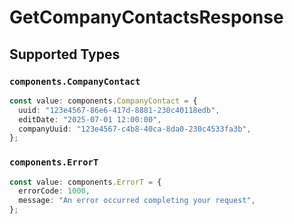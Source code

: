 # GetCompanyContactsResponse


## Supported Types

### `components.CompanyContact`

```typescript
const value: components.CompanyContact = {
  uuid: "123e4567-86e6-417d-8881-230c40118edb",
  editDate: "2025-07-01 12:00:00",
  companyUuid: "123e4567-c4b8-40ca-8da0-230c4533fa3b",
};
```

### `components.ErrorT`

```typescript
const value: components.ErrorT = {
  errorCode: 1000,
  message: "An error occurred completing your request",
};
```

